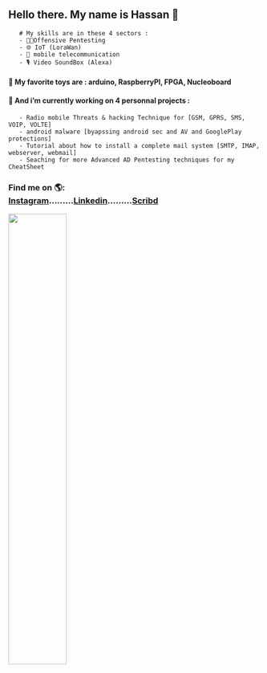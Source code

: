 ## Hello there. My name is Hassan 👋
       # My skills are in these 4 sectors :
       - 🐱‍💻Offensive Pentesting 
       - 🌐 IoT (LoraWan)
       - 📡 mobile telecommunication
       - 🎙️ Video SoundBox (Alexa)      
#### 🔭 My favorite toys are : arduino, RaspberryPI, FPGA, Nucleoboard       
#### 🔭 And i’m currently working on 4 personnal projects : 
       - Radio mobile Threats & hacking Technique for [GSM, GPRS, SMS, VOIP, VOLTE] 
       - android malware [byapssing android sec and AV and GooglePlay protections]
       - Tutorial about how to install a complete mail system [SMTP, IMAP, webserver, webmail]
       - Seaching for more Advanced AD Pentesting techniques for my CheatSheet
### Find me on 🌎:<div class="button-group minor-group"><a href="https://www.instagram.com/mic.tec/" class="button primary">Instagram</a>.........<a href="https://www.linkedin.com/in/hassan-profile/" class="button">Linkedin</a>.........<a href="https://fr.scribd.com/user/282548159/HackGray" class="button">Scribd</a> 

</div> <img src="https://github-readme-streak-stats.herokuapp.com/?user=HackGrey&theme=dark" width="48%" >
